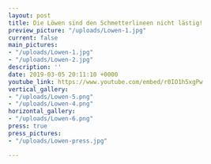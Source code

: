 ```yaml
---
layout: post
title: Die Löwen sind den Schmetterlineen nicht lästig!
preview_picture: "/uploads/Lowen-1.jpg"
current: false
main_pictures:
- "/uploads/Lowen-1.jpg"
- "/uploads/Lowen-2.jpg"
description: ''
date: 2019-03-05 20:11:10 +0000
youtube_link: https://www.youtube.com/embed/r0IO1h5xgPw
vertical_gallery:
- "/uploads/Lowen-5.png"
- "/uploads/Lowen-4.png"
horizontal_gallery:
- "/uploads/Lowen-6.png"
press: true
press_pictures:
- "/uploads/Lowen-press.jpg"

---
```

